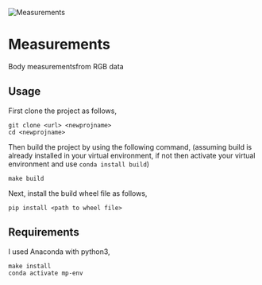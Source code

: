 ![Measurements](https://github.com/hm-group/measurements/actions/workflows/main.yml/badge.svg)

# Measurements
Body measurementsfrom RGB data

## Usage
First clone the project as follows,
```
git clone <url> <newprojname>
cd <newprojname>
```
Then build the project by using the following command, (assuming build is already installed in your virtual environment, if not then activate your virtual environment and use `conda install build`)
```
make build
```
Next, install the build wheel file as follows,
```
pip install <path to wheel file>
```

## Requirements
I used Anaconda with python3,

```
make install
conda activate mp-env
```